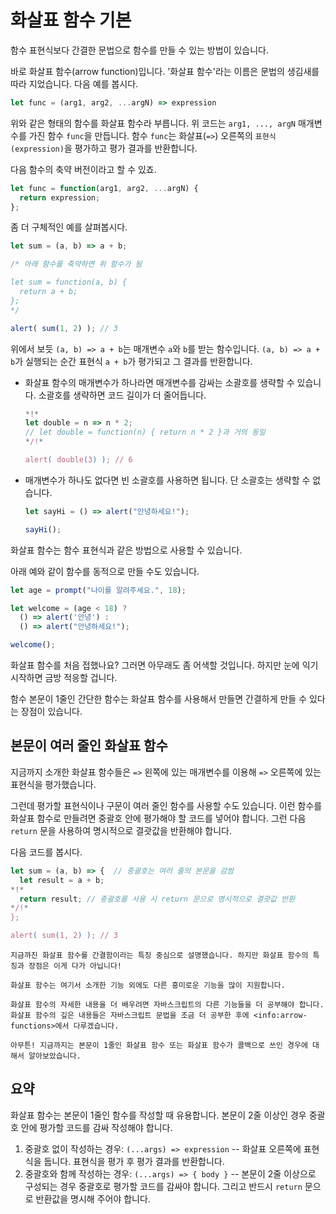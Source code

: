 # 화살표 함수 기본

함수 표현식보다 간결한 문법으로 함수를 만들 수 있는 방법이 있습니다.

바로 화살표 함수(arrow function)입니다. '화살표 함수'라는 이름은 문법의 생김새를 따라 지었습니다. 다음 예를 봅시다.

```js
let func = (arg1, arg2, ...argN) => expression
```

위와 같은 형태의 함수를 화살표 함수라 부릅니다. 위 코드는 `arg1, ..., argN` 매개변수를 가진 함수 `func`을 만듭니다. 함수 `func`는 화살표(`=>`) 오른쪽의 `표현식(expression)`을 평가하고 평가 결과를 반환합니다.

다음 함수의 축약 버전이라고 할 수 있죠.

```js
let func = function(arg1, arg2, ...argN) {
  return expression;
};
```

좀 더 구체적인 예를 살펴봅시다.

```js run
let sum = (a, b) => a + b;

/* 아래 함수를 축약하면 위 함수가 됨

let sum = function(a, b) {
  return a + b;
};
*/

alert( sum(1, 2) ); // 3
```

위에서 보듯 `(a, b) => a + b`는 매개변수 `a`와 `b`를 받는 함수입니다. `(a, b) => a + b`가 실행되는 순간 표현식 `a + b`가 평가되고 그 결과를 반환합니다.

- 화살표 함수의 매개변수가 하나라면 매개변수를 감싸는 소괄호를 생략할 수 있습니다. 소괄호를 생략하면 코드 길이가 더 줄어듭니다.


    ```js run
    *!*
    let double = n => n * 2;
    // let double = function(n) { return n * 2 }과 거의 동일
    */!*

    alert( double(3) ); // 6
    ```

- 매개변수가 하나도 없다면 빈 소괄호를 사용하면 됩니다. 단 소괄호는 생략할 수 없습니다.

    ```js run
    let sayHi = () => alert("안녕하세요!");

    sayHi();
    ```

화살표 함수는 함수 표현식과 같은 방법으로 사용할 수 있습니다.

아래 예와 같이 함수를 동적으로 만들 수도 있습니다.

```js run
let age = prompt("나이를 알려주세요.", 18);

let welcome = (age < 18) ?
  () => alert('안녕') :
  () => alert("안녕하세요!");

welcome();
```

화살표 함수를 처음 접했나요? 그러면 아무래도 좀 어색할 것입니다. 하지만 눈에 익기 시작하면 금방 적응할 겁니다.

함수 본문이 1줄인 간단한 함수는 화살표 함수를 사용해서 만들면 간결하게 만들 수 있다는 장점이 있습니다.

## 본문이 여러 줄인 화살표 함수

지금까지 소개한 화살표 함수들은 `=>` 왼쪽에 있는 매개변수를 이용해 `=>` 오른쪽에 있는 표현식을 평가했습니다.

그런데 평가할 표현식이나 구문이 여러 줄인 함수를 사용할 수도 있습니다. 이런 함수를 화살표 함수로 만들려면 중괄호 안에 평가해야 할 코드를 넣어야 합니다. 그런 다음 `return` 문을 사용하여 명시적으로 결괏값을 반환해야 합니다.

다음 코드를 봅시다.

```js run
let sum = (a, b) => {  // 중괄호는 여러 줄의 본문을 감쌈
  let result = a + b;
*!*
  return result; // 중괄호를 사용 시 return 문으로 명시적으로 결괏값 반환
*/!*
};

alert( sum(1, 2) ); // 3
```

```smart header="아직 끝나지 않았습니다."
지금까진 화살표 함수를 간결함이라는 특징 중심으로 설명했습니다. 하지만 화살표 함수의 특징과 장점은 이게 다가 아닙니다!

화살표 함수는 여기서 소개한 기능 외에도 다른 흥미로운 기능을 많이 지원합니다.

화살표 함수의 자세한 내용을 더 배우려면 자바스크립트의 다른 기능들을 더 공부해야 합니다. 화살표 함수의 깊은 내용들은 자바스크립트 문법을 조금 더 공부한 후에 <info:arrow-functions>에서 다루겠습니다.

아무튼! 지금까지는 본문이 1줄인 화살표 함수 또는 화살표 함수가 콜백으로 쓰인 경우에 대해서 알아보았습니다.
```

## 요약

화살표 함수는 본문이 1줄인 함수를 작성할 때 유용합니다. 본문이 2줄 이상인 경우 중괄호 안에 평가할 코드를 감싸 작성해야 합니다. 

1. 중괄호 없이 작성하는 경우: `(...args) => expression` -- 화살표 오른쪽에 표현식을 둡니다. 표현식을 평가 후 평가 결과를 반환합니다.
2. 중괄호와 함께 작성하는 경우: `(...args) => { body }` -- 본문이 2줄 이상으로 구성되는 경우 중괄호로 평가할 코드를 감싸야 합니다. 그리고 반드시 `return` 문으로 반환값을 명시해 주어야 합니다.
